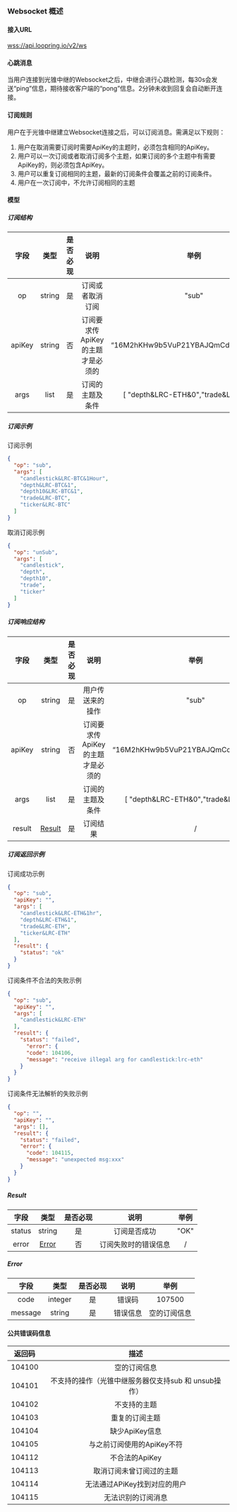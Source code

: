 ### Websocket 概述

#### 接入URL

[wss://api.loopring.io/v2/ws](wss://api.loopring.io/v2/ws)

#### 心跳消息

当用户连接到光锥中继的Websocket之后，中继会进行心跳检测，每30s会发送“ping”信息，期待接收客户端的“pong”信息。2分钟未收到回复会自动断开连接。

#### 订阅规则

用户在于光锥中继建立Websocket连接之后，可以订阅消息。需满足以下规则：

1. 用户在取消需要订阅时需要ApiKey的主题时，必须包含相同的ApiKey。
2. 用户可以一次订阅或者取消订阅多个主题，如果订阅的多个主题中有需要ApiKey的，则必须包含ApiKey。
3. 用户可以重复订阅相同的主题，最新的订阅条件会覆盖之前的订阅条件。
4. 用户在一次订阅中，不允许订阅相同的主题

#### 模型

##### 订阅结构

|  字段  |     类型     | 是否必现 |               说明               |                 举例                 |
| :----: | :----------: | :------: | :------------------------------: | :----------------------------------: |
|   op   |    string    |    是    |         订阅或者取消订阅         |                "sub"                 |
| apiKey |    string    |    否    | 订阅要求传ApiKey的主题才是必须的 | “16M2hKHw9b5VuP21YBAJQmCd3VhuNtdDqG” |
|  args  | list<string> |    是    |         订阅的主题及条件         | [ "depth&LRC-ETH&0","trade&LRC-ETH"] |

##### 订阅示例

订阅示例

```json
{
  "op": "sub",
  "args": [
    "candlestick&LRC-BTC&1Hour",
    "depth&LRC-BTC&1",
    "depth10&LRC-BTC&1",
    "trade&LRC-BTC",
    "ticker&LRC-BTC"
  ]
}
```

取消订阅示例

```json
{
  "op": "unSub",
  "args": [
    "candlestick",
    "depth",
    "depth10",
    "trade",
    "ticker"
  ]
}
```

##### 订阅响应结构

|  字段  |     类型     | 是否必现 |               说明               |                 举例                 |
| :----: | :----------: | :------: | :------------------------------: | :----------------------------------: |
|   op   |    string    |    是    |         用户传送来的操作         |                "sub"                 |
| apiKey |    string    |    否    | 订阅要求传ApiKey的主题才是必须的 | “16M2hKHw9b5VuP21YBAJQmCd3VhuNtdDqG” |
|  args  | list<string> |    是    |         订阅的主题及条件         | [ "depth&LRC-ETH&0","trade&LRC-ETH"] |
| result |    [Result](#result)   |    是    |             订阅结果             |                  /                   |

##### 订阅返回示例

订阅成功示例

```json
{
  "op": "sub",
  "apiKey": "",
  "args": [
    "candlestick&LRC-ETH&1hr",
    "depth&LRC-ETH&1",
    "trade&LRC-ETH",
    "ticker&LRC-ETH"
  ],
  "result": {
    "status": "ok"
  }
}
```

订阅条件不合法的失败示例

```json
{
  "op": "sub",
  "apiKey": "",
  "args": [
    "candlestick&LRC-ETH"
  ],
  "result": {
    "status": "failed",
      "error": {
      "code": 104106,
      "message": "receive illegal arg for candlestick:lrc-eth"
    }
  }
}
```

订阅条件无法解析的失败示例

```json
{
  "op": "",
  "apiKey": "",
  "args": [],
  "result": {
    "status": "failed",
    "error": {
      "code": 104115,
      "message": "unexpected msg:xxx"
    }
  }
}
```

#####  <span id="result">Result </span>

|  字段  |      类型       | 是否必现 |         说明         | 举例 |
| :----: | :-------------: | :------: | :------------------: | :--: |
| status |     string      |    是    |     订阅是否成功     | "OK" |
| error  | [Error](#error) |    否    | 订阅失败时的错误信息 |  /   |

##### <span id="error">Error </span>

|  字段   |  类型   | 是否必现 |   说明   |     举例     |
| :-----: | :-----: | :------: | :------: | :----------: |
|  code   | integer |    是    |  错误码  |    107500    |
| message | string  |    是    | 错误信息 | 空的订阅信息 |

#### 公共错误码信息

| **返回码** |                         描述                         |
| :--------: | :--------------------------------------------------: |
|   104100   |                     空的订阅信息                     |
|   104101   | 不支持的操作（光锥中继服务器仅支持sub 和 unsub操作） |
|   104102   |                     不支持的主题                     |
|   104103   |                    重复的订阅主题                    |
|   104104   |                    缺少ApiKey信息                    |
|   104105   |              与之前订阅使用的ApiKey不符              |
|   104112   |                    不合法的ApiKey                    |
|   104113   |               取消订阅未曾订阅过的主题               |
|   104114   |             无法通过APiKey找到对应的用户             |
|   104115   |                  无法识别的订阅消息                  |
